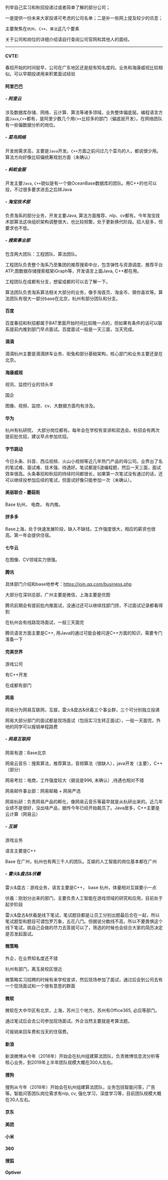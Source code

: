 列举自己实习和秋招投递过或者简单了解的部分公司；

一是提供一份未来大家投递可考虑的公司名单；二是补一些网上提及较少的讯息；

主要聚焦在`杭州`、`C++`、`算法`这几个要素

关于公司和岗位的详细介绍请自行查阅公司官网和其他人的面经。

---

#### CVTE:
春招开始的时间挺早，公司在广东地区还是挺有知名度的。业务和海康威视比较相似。可以早期投递用来积累面试经验

#### 阿里巴巴
##### - 阿里云
涉及数据库存储、网络、云计算、算法等诸多领域，业务整体偏底层。编程语言方面`Java`,`C++`都有，是阿里少数几个用`C++`比较多的部门（偏底层开发）。在网络团队有一些偏数据分析的岗位。

##### - 菜鸟网络
开发岗需求高，主要是`Java`开发。`C++`方面之前问过几个菜鸟的人，都说很少用。算法方向好像比较偏统筹规划方面（未确认）

##### - 蚂蚁金服
开发主要`Java`, `C++`貌似是有一个做OceanBase数据库的团队。用C++的也可以投，不过很多要求进去之后转Java

##### - 淘宝技术部
负责淘系的部分业务，开发主要Java, 算法方面推荐、nlp、cv都有。今年淘宝技术部算法这块组织架构调整很大，也比较频繁，处于更新换代阶段。招人挺多，但要求也不低。

##### - 搜索事业部
包含两大团队：工程团队、算法团队。

工程团队负责整个淘系乃至集团的推荐搜索中台，包含弹性与资源调度、推荐平台ATP,图数据存储搜索框架iGraph等，开发语言上面Java, C++都在用。

工程团队在成都有分支，想留成都的可以去了解一下。

算法团队负责淘系算法相关大部分的业务，像手淘首页、淘金币、猜你喜欢等。算法团队有很大一部分base在北京，杭州有部分团队和分支。

#### 百度

百度春招和秋招都属于BAT里面开始时间比较晚一点的，但如果有条件的话可以联系提前内推到部门早点面试。百度面试一般是一天三面，当天完成。

#### 滴滴

滴滴杭州主要是滴滴拼车业务、街兔和部分基础架构，核心部门和业务主要还是在北京。

#### 海康威视

视讯、监控行业的领头羊

国企

图像、视频、监控、cv、大数据方面均有涉及。

#### 华为

杭州有杭研院， 大部分岗位都有。每年会在学校有宣讲和双选会。秋招会有两次提前批优招，建议早点参加优招。

#### 字节跳动

今日头条、抖音、西瓜视频、火山小视频等近几年热门产品的母公司。业界出了名的笔试难、面试难、技术强、待遇好。笔试都是5道编程题，然后一天三面，面试效率很高。头条春招和秋招的持续时间都很长，如果第一次笔试没有通过的话，还可以继续投参加后续的笔试，但面试好像只能参加一次（未确认）。



#### 美丽联合 - 蘑菇街
Base 杭州， 电商， 有内推。

#### 拼多多

Base上海，处于快速发展阶段，缺人不缺钱，工作强度很大，相应的薪资也很高。第一年会提供住宿。

#### 七牛云

在图像、CV领域实力很强。

#### 腾讯

具体部门介绍和base地参考：https://join.qq.com/business.php

大部分在深圳总部，广州主要是微信，上海主要是优图

腾讯前期会有提前批内推面试，没通过还可以继续找部门捞，不过面试记录都看得到

在杭州会有线路现场面试，一般三天面完

腾讯语言方面主要是C++, 用Java的通过可能会被问道C++方面的知识，需要专门准备一下

#### 完美世界

游戏公司

有C++开发

在成都有部门

#### 网易

网易分为网易互联网，互娱，雷火&盘古&伏羲三个事业群，三个可分别独立投递

网易大部分部门的面试都是现场面试（包括实习生转正面试），一般一天面完，外地的同学可以报销单程路费

##### - 网易互联网

网易有道：Base北京

网易云音乐：搜索算法，推荐算法，音频算法（很缺人），java开发（主要），C++（部分）

网易考拉：电商，工作强度较大（据说是996, 未确认）,待遇也相对不错

网易邮件事业部：网易邮箱 + 网易严选

网易杭研：负责网易产品的孵化，像网易云音乐等最早就是从杭研出来的。近几年业绩不是很好，没出啥产品，据传今年已经开始裁员了。Java居多，C++主要是云计算（网易云）

##### - 互娱

游戏业务

语言主要是C++

Base 在广州，杭州也有两三千人的团队。互娱的人工智能的岗位基本都在广州

##### - 雷火&盘古&伏羲

雷火&盘古：游戏业务，语言主要是C++， base 杭州，体量相对互娱要小一点

伏羲：刚划分出来的部门，主要负责人工智能在游戏领域的研究和应用，目前处于起步阶段

雷火&盘古&伏羲是线下笔试，笔试题目都是让员工分别出题最后合在一起，所以笔试题型和题目可谓包罗万象，五花八门。但据说分数线不高，所以不要畏惧这个线下笔试，挑自己会做的尽力去答就可以了，筛选的时候也会综合大家的简历决定是否发起面试。

#### 微策略

外企，在业界知名度还不错

杭州有部门，离玉泉校区很近

微策略实习招聘的时候有来学校宣讲，然后现场参加了面试，通过后会到公司去有一个现场面试和一个很有意思的群面

#### 微软

微软在大中华区有北京，上海，苏州三个地方。苏州有Office365, 必应等部门。

通过笔试后会去公司参加现场面试。外企当然主要就是考算法题。

可报销来回车费和当天的住宿费。

#### 新浪

新浪微博从今年（2018年）开始会在杭州组建算法团队，负责微博信息流分析等核心业务，到2019年上半年团队规模大概在300人左右。

#### 搜狗
搜狗从今年（2018年）开始会在杭州组建算法团队，业务包括智能问答，广告等。智能问答团队岗位需求有nlp, cv, 强化学习，深度学习等，目前团队规模大概在30人左右。

#### 京东

#### 美团

#### 小米

#### 360

#### 搜狐

#### Optiver
